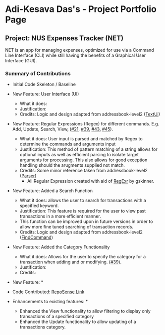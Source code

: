 # Adi-Kesava Das's - Project Portfolio Page

## Project: NUS Expenses Tracker (NET)
NET is an app for managing expenses, optimized for use via a Command Line Interface (CLI) while still having the benefits of a Graphical User Interface (GUI).


### Summary of Contributions

* Initial Code Skeleton / Baseline

* New Feature: User Interface (UI)
  * What it does: 
  * Justification:
  * Credits: Logic and design adapted from addressbook-level2 ([TextUi](https://github.com/se-edu/addressbook-level2/blob/master/src/seedu/addressbook/ui/TextUi.java))
  
* New Feature: Regular Expressions (Regex) for different commands. E.g. Add, Update, Search, View, 
([#21](https://github.com/AY2021S1-TIC4001-4/tp/pull/21), [#39](https://github.com/AY2021S1-TIC4001-4/tp/pull/39), 
[#43](https://github.com/AY2021S1-TIC4001-4/tp/pull/43), [#45](https://github.com/AY2021S1-TIC4001-4/tp/pull/45)).
  * What it does: User input is parsed and matched by Regex to determine the commands and arguments input
  * Justification: This method of pattern matching of a string allows for optional inputs as well as efficient parsing to isolate target arguments for processing. This also allows for good exception handling should the arugments supplied not match.
  * Credits: Some minor reference taken from addressbook-level2 ([Parser](https://github.com/se-edu/addressbook-level2/blob/master/src/seedu/addressbook/parser/Parser.java]))
    * All Regular Expression created with aid of [RegExr](https://regexr.com/) by gskinner.
     
* New Feature: Added a Search Function
  * What it does: allows the user to search for transactions with a specified keyword.
  * Justification: This feature is required for the user to view past transactions in a more efficient manner.
  * This function can be improved upon in future versions in order to allow more fine tuned searching of transaction records.
  * Credits: Logic and design adapted from addressbook-level2 ([FindCommand](https://github.com/se-edu/addressbook-level2/blob/master/src/seedu/addressbook/commands/FindCommand.java))
  
* New Feature: Added the Category Functionality 
  * What it does: Allows for the user to specify the category for a transaction when adding and or modifying. ([#39](https://github.com/AY2021S1-TIC4001-4/tp/pull/39)).
  * Justification: 
  * Credits:

  
* New Feature: 
  * 
  
* Code Contributed: [RepoSense Link](https://nus-tic4001-ay2021s1.github.io/tp-dashboard/#breakdown=true&search=adi-kd0021&sort=groupTitle&sortWithin=title&since=2020-08-14&timeframe=commit&mergegroup=&groupSelect=groupByRepos&checkedFileTypes=docs~functional-code~test-code~other&tabOpen=true&tabType=authorship&tabAuthor=adi-kd0021&tabRepo=AY2021S1-TIC4001-4%2Ftp%5Bmaster%5D&authorshipIsMergeGroup=false&authorshipFileTypes=docs~functional-code~test-code~other)
 
* Enhancements to existing features:
  * 
  * Enhanced the View functionality to allow filtering to display only transactions of a specified category
  * Enhanced the Update functionality to allow updating of a transactions category.